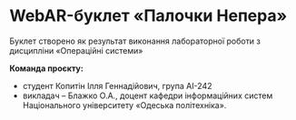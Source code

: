 # WebAR-буклет «Палочки Непера» 
Буклет створено як результат виконання лабораторної роботи з дисципліни
«Операційні системи»

**Команда проєкту:** 
- студент Копитін Ілля Геннадійович, група АІ-242 
- викладач – Блажко О.А., доцент кафедри інформаційних систем Національного
університету «Одеська політехніка».

